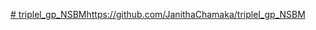 [# triplel_gp_NSBM](https://github.com/JanithaChamaka/tripleI_gp_NSBM)https://github.com/JanithaChamaka/tripleI_gp_NSBM
